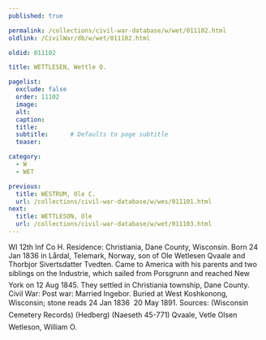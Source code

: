 ```yaml
---
published: true

permalink: /collections/civil-war-database/w/wet/011102.html
oldlink: /CivilWar/db/w/wet/011102.html

oldid: 011102

title: WETTLESEN, Wettle O.

pagelist:
  exclude: false
  order: 11102
  image: 
  alt:
  caption:
  title:
  subtitle:      # Defaults to page subtitle
  teaser:

category: 
  - W 
  - WET

previous:
  title: WESTRUM, Ole C.
  url: /collections/civil-war-database/w/wes/011101.html  
next:
  title: WETTLESON, Ole
  url: /collections/civil-war-database/w/wet/011103.html   
---
```

WI 12th Inf Co H. Residence: Christiania, Dane County, Wisconsin. Born 24 Jan 1836 in L&aring;rdal, Telemark, Norway, son of Ole Wetlesen Qvaale and Thorbjor Sivertsdatter Tvedten. Came to America with his parents and two siblings on the &#147;Industrie&#148;, which sailed from Porsgrunn and reached New York on 12 Aug 1845. They settled in Christiania township, Dane County. Civil War: Post war: Married Ingebor. Buried at West Koshkonong, Wisconsin; stone reads &#147;24 Jan 1836 &#150; 20 May 1891&#148;. Sources: (Wisconsin Cemetery Records) (Hedberg) (Naeseth &#146;45-771) &#147;Qvaale, Vetle Olsen&#148; &#147;Wetleson, William O.&#148;
